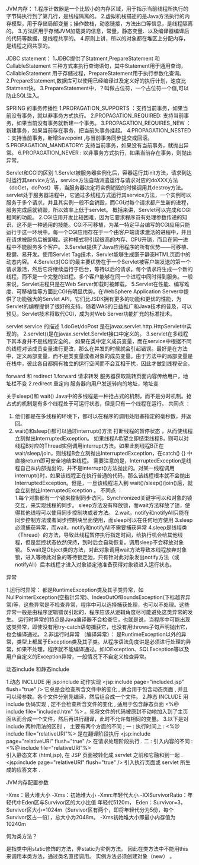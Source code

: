 JVM内存：
1.程序计数器是一个比较小的内存区域，用于指示当前线程所执行的字节码执行到了第几行，是线程隔离的。
2.虚拟机栈描述的是Java方法执行的内存模型，用于存储局部变量；操作数栈，动态链接，方法出口等信息，是线程隔离的。
3.方法区用于存储JVM加载类的信息，常量，静态变量、以及编译器编译后的代码等数据，是线程共享的。
4.原则上讲，所以的对象都在堆区上分配内存，是线程之间共享的。

JDBC statement：
1.JDBC提供了Statment,PrepareStatement 和 CallableStatement 三种方式来执行查询语句，其中Statement用于通用查询，CallableStatement 用于存储过程，PrepareStatement用于执行参数化查询。
2.PrepareStatement,数据库可以使用已经编译过及定义好的执行计划，速度比Statment快。
3.PrepareStatement中，？叫做占位符，一个占位符一个值,可以防止SQL注入。

SPRING 的事务传播性
1.PROPAGATION_SUPPORTS ：支持当前事务，如果当前没有事务，就以非事务方式执行。
2.PROPAGATION_REQUIRED: 支持当前事务，如果当前没有事务就新建一个事务。
3.PROPAGATION_REQUIRES_NEW ： 新建事务，如果当前存在事务，把当前失事务挂起。
4.PROPAGATION_NESTED ：支持当前事务，新增Savepoint ,与当前事务同步提交或回滚。
5.PROPAGATION_MANDATORY: 支持当前事务，如果没有当前事务，就抛出异常。
6.PROPAGATION_NEVER : 以非事务方式执行，如果当前存在事务，则抛出异常。


Servlet和CGI的区别
1.Servlet被服务器实例化后，容器运行其init方法，请求到达时运行其service方法，service方法自动派遣运行与请求对应的doXXX方法（doGet，doPost）等，当服务器决定将实例销毁的时候调用其destroy方法。
servlet处于服务器进程中，它通过多线程方式运行其service方法，一个实例可以服务于多个请求，并且其实例一般不会销毁，而CGI对每个请求都产生新的进程，服务完成后就销毁，所以效率上低于servlet。
概括来讲，Servlet可以完成和CGI相同的功能。
2.CGI应用开发比较困难，因为它要求程序员有处理参数传递的知识，这不是一种通用的技能。CGI不可移植，为某一特定平台编写的CGI应用只能运行于这一环境中。每一个CGI应用存在于一个由客户端请求激活的进程中，并且在请求被服务后被卸载。这种模式将引起很高的内存、CPU开销，而且在同一进程中不能服务多个客户。
3.Servlet提供了Java应用程序的所有优势——可移植、稳健、易开发。使用Servlet Tag技术，Servlet能够生成嵌于静态HTML页面中的动态内容。
4.Servlet对CGI的最主要优势在于一个Servlet被客户端发送的第一个请求激活，然后它将继续运行于后台，等待以后的请求。每个请求将生成一个新的线程，而不是一个完整的进程。多个客户能够在同一个进程中同时得到服务。一般来说，Servlet进程只是在Web Server卸载时被卸载。
5.Servlet在性能、编写难度、可移植性等方面比CGI有明显优势。在WebSphere Application Server中提供了功能强大的Servlet API，它们比JSDK拥有更多的功能和更优的性能，为Servlet的编程提供了很好的支持。随着WAS的日益推广和Java技术的普及，可以预见，Servlet技术将取代CGI，成为对Web Server功能扩充的标准技术。

servlet service 的描述
1.doGet/doPost 是在javax.servlet.http.HttpServlet中实现的。
2.servlet()是在javax.servlet.Servlet接口中定义的。
3.servlet在多线程下其本身并不是线程安全的。
如果在类中定义成员变量，而在service中根据不同的线程对该成员变量进行更改，那么在并发的时候就会引起错误。最好是在方法中，定义局部变量，而不是类变量或者对象的成员变量。由于方法中的局部变量是在栈中，彼此各自都拥有独立的运行空间而不会互相干扰，因此才做到线程安全。

forward 和 redirect 
1.forward 请求转发 服务器获取跳转页面内容传给用户，地址栏不变
2.redirect  重定向 服务器向用户发送转向的地址，地址变


关于sleep()和 wait()
Java中的多线程是一种抢占式的机制，而不是分时机制。抢占式的机制是有多个线程处于可运行状态，但是只有一个线程在运行。 
共同点 ： 
1. 他们都是在多线程的环境下，都可以在程序的调用处阻塞指定的毫秒数，并返回。 
2. wait()和sleep()都可以通过interrupt()方法 打断线程的暂停状态 ，从而使线程立刻抛出InterruptedException。 
如果线程A希望立即结束线程B，则可以对线程B对应的Thread实例调用interrupt方法。如果此刻线程B正在wait/sleep/join，则线程B会立刻抛出InterruptedException，在catch() {} 中直接return即可安全地结束线程。 
需要注意的是，InterruptedException是线程自己从内部抛出的，并不是interrupt()方法抛出的。对某一线程调用 interrupt()时，如果该线程正在执行普通的代码，那么该线程根本就不会抛出InterruptedException。但是，一旦该线程进入到 wait()/sleep()/join()后，就会立刻抛出InterruptedException 。 
不同点 ：  
1.每个对象都有一个锁来控制同步访问。Synchronized关键字可以和对象的锁交互，来实现线程的同步。 
sleep方法没有释放锁，而wait方法释放了锁，使得其他线程可以使用同步控制块或者方法。 
2.wait，notify和notifyAll只能在同步控制方法或者同步控制块里面使用，而sleep可以在任何地方使用 
3.sleep必须捕获异常，而wait，notify和notifyAll不需要捕获异常 
4.sleep是线程类（Thread）的方法，导致此线程暂停执行指定时间，给执行机会给其他线程，但是监控状态依然保持，到时后会自动恢复。调用sleep不会释放对象锁。
5.wait是Object类的方法，对此对象调用wait方法导致本线程放弃对象锁，进入等待此对象的等待锁定池，只有针对此对象发出notify方法（或notifyAll）后本线程才进入对象锁定池准备获得对象锁进入运行状态。

异常

1.运行时异常： 都是RuntimeException类及其子类异常，如NullPointerException(空指针异常)、IndexOutOfBoundsException(下标越界异常)等，这些异常是不检查异常，程序中可以选择捕获处理，也可以不处理。这些异常一般是由程序逻辑错误引起的，程序应该从逻辑角度尽可能避免这类异常的发生。
运行时异常的特点是Java编译器不会检查它，也就是说，当程序中可能出现这类异常，即使没有用try-catch语句捕获它，也没有用throws子句声明抛出它，也会编译通过。 
2.非运行时异常 （编译异常）： 是RuntimeException以外的异常，类型上都属于Exception类及其子类。从程序语法角度讲是必须进行处理的异常，如果不处理，程序就不能编译通过。如IOException、SQLException等以及用户自定义的Exception异常，一般情况下不自定义检查异常。


动态include 和静态include

1.动态 INCLUDE 用 jsp:include 动作实现 <jsp:include page="included.jsp" flush="true" /> 它总是会检查所含文件中的变化 , 适合用于包含动态页面 , 并且可以带参数。各个文件分别先编译，然后组合成一个文件。
2.静态 INCLUDE 用 include 伪码实现 , 定不会检查所含文件的变化 , 适用于包含静态页面 <%@ include file="included.htm" %> 。先将文件的代码被原封不动地加入到了主页面从而合成一个文件，然后再进行翻译，此时不允许有相同的变量。 
3.以下是对 include 两种用法的区别 ， 主要有两个方面的不同 ;
    一 : 执行时间上 :
    <%@ include file="relativeURI"%> 是在翻译阶段执行
    <jsp:include page="relativeURI" flush="true" /> 在请求处理阶段执行 .
    二 : 引入内容的不同 :
    <%@ include file="relativeURI"%>  
    引入静态文本 (html,jsp), 在 JSP 页面被转化成 servlet 之前和它融和到一起 .
    <jsp:include page="relativeURI" flush="true" /> 引入执行页面或 servlet 所生成的应答文本 .
    
JVM内存配置参数

-Xmx：最大堆大小
-Xms：初始堆大小
-Xmn:年轻代大小
-XXSurvivorRatio：年轻代中Eden区与Survivor区的大小比值
年轻代5120m， Eden：Survivor=3，Survivor区大小=1024m（Survivor区有两个，即将年轻代分为5份，每个Survivor区占一份），总大小为2048m。
-Xms初始堆大小即最小内存值为10240m




何为类方法？

是指类中用static修饰的方法，非static为实例方法。
因此在类方法中不能用this来调用本类方法，通过类名直接调用。
实例方法必须创建对象（new） 。


